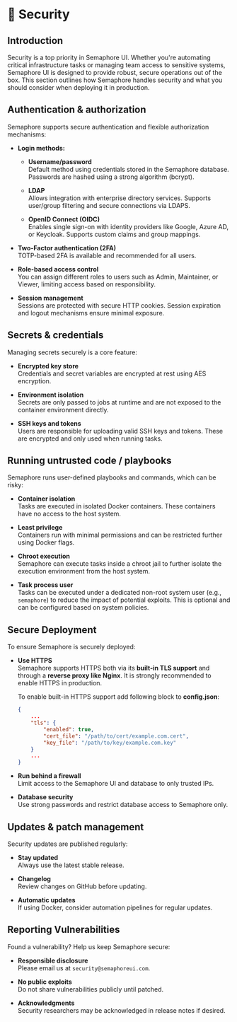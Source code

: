 # 🔐 Security

## Introduction

Security is a top priority in Semaphore UI. Whether you're automating critical infrastructure tasks or managing team access to sensitive systems, Semaphore UI is designed to provide robust, secure operations out of the box. This section outlines how Semaphore handles security and what you should consider when deploying it in production.

## Authentication & authorization

Semaphore supports secure authentication and flexible authorization mechanisms:

- **Login methods:**
  - **Username/password**<br>Default method using credentials stored in the Semaphore database. Passwords are hashed using a strong algorithm (bcrypt).

  - **LDAP**<br>Allows integration with enterprise directory services. Supports user/group filtering and secure connections via LDAPS.

  - **OpenID Connect (OIDC)**<br>Enables single sign-on with identity providers like Google, Azure AD, or Keycloak. Supports custom claims and group mappings.

- **Two-Factor authentication (2FA)**<br>TOTP-based 2FA is available and recommended for all users.

- **Role-based access control**<br>You can assign different roles to users such as Admin, Maintainer, or Viewer, limiting access based on responsibility.

- **Session management**<br>Sessions are protected with secure HTTP cookies. Session expiration and logout mechanisms ensure minimal exposure.
<!-- - **Brute-Force Protection**: Login attempts are rate-limited to prevent brute-force attacks. -->

## Secrets & credentials

Managing secrets securely is a core feature:

- **Encrypted key store**<br>Credentials and secret variables are encrypted at rest using AES encryption.

- **Environment isolation**<br>Secrets are only passed to jobs at runtime and are not exposed to the container environment directly.

- **SSH keys and tokens**<br>Users are responsible for uploading valid SSH keys and tokens. These are encrypted and only used when running tasks.
<!-- - **Vault Support** *(coming soon)*: Future support for external secret managers like HashiCorp Vault is planned. -->

## Running untrusted code / playbooks

Semaphore runs user-defined playbooks and commands, which can be risky:

- **Container isolation**<br>Tasks are executed in isolated Docker containers. These containers have no access to the host system.

- **Least privilege**<br>Containers run with minimal permissions and can be restricted further using Docker flags.

- **Chroot execution**<br>Semaphore can execute tasks inside a chroot jail to further isolate the execution environment from the host system.

- **Task process user**<br>Tasks can be executed under a dedicated non-root system user (e.g., `semaphore`) to reduce the impact of potential exploits. This is optional and can be configured based on system policies.
<!-- - **Resource Limits**: To prevent abuse, CPU and memory limits can be applied. -->

## Secure Deployment

To ensure Semaphore is securely deployed:

- **Use HTTPS**<br>
    Semaphore supports HTTPS both via its **built-in TLS support** and through a **reverse proxy like Nginx**. It is strongly recommended to enable HTTPS in production.

    To enable built-in HTTPS support add following block to **config.json**:
    ```json
    {
        ...
        "tls": {
            "enabled": true,
            "cert_file": "/path/to/cert/example.com.cert",
            "key_file": "/path/to/key/example.com.key"
        }
        ...
    }
    ```

- **Run behind a firewall**<br>Limit access to the Semaphore UI and database to only trusted IPs.

- **Database security**<br>Use strong passwords and restrict database access to Semaphore only.

## Updates & patch management

Security updates are published regularly:

- **Stay updated**<br>Always use the latest stable release.

- **Changelog**<br>Review changes on GitHub before updating.

- **Automatic updates**<br>If using Docker, consider automation pipelines for regular updates.

<!-- ## Audit Logs & Monitoring

Semaphore provides basic audit logging:

- **User Activity**: Logins, failed attempts, and task executions are logged.
- **Configuration Changes**: Changes to settings, projects, and credentials are logged with timestamps.
- **Integration**: Logs can be forwarded to centralized logging systems like ELK or Prometheus exporters. -->

<!-- ## Backups & Disaster Recovery

To protect against data loss:

- **What to Back Up**: Semaphore database, configuration file, and secret storage.
- **How to Restore**: Follow the backup/restore guide in the admin docs.
- **Testing**: Periodically test restoring backups in a staging environment. -->

<!-- ## Common Vulnerabilities & Hardening Tips

- **Disable User Registration** if not needed to prevent unauthorized access.
- **Use Strong Passwords** and enforce complexity rules.
- **Limit Task Concurrency** to avoid resource exhaustion.
- **Restrict Access to Secrets** by managing team permissions carefully. -->

<!-- ## Compliance & Data Privacy

Semaphore collects minimal user data:

- **Data Handling**: Emails, IP logs, and session data are stored securely.
- **User Deletion**: Admins can delete user accounts and associated data upon request.
- **GDPR Compliance**: Self-hosted users are responsible for local compliance. -->

## Reporting Vulnerabilities

Found a vulnerability? Help us keep Semaphore secure:

- **Responsible disclosure**<br>Please email us at `security@semaphoreui.com`.

- **No public exploits**<br>Do not share vulnerabilities publicly until patched.

- **Acknowledgments**<br>Security researchers may be acknowledged in release notes if desired.

